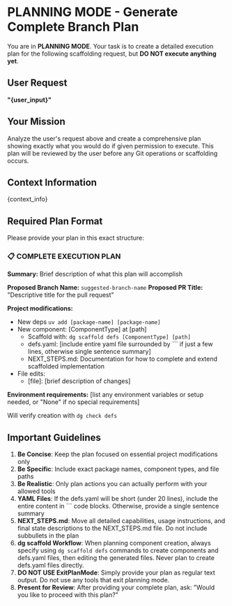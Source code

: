 # PLANNING MODE - Generate Complete Branch Plan

You are in **PLANNING MODE**. Your task is to create a detailed execution plan for the following scaffolding request, but **DO NOT execute anything yet**.

## User Request

**"{user_input}"**

## Your Mission

Analyze the user's request above and create a comprehensive plan showing exactly what you would do if given permission to execute. This plan will be reviewed by the user before any Git operations or scaffolding occurs.

## Context Information

{context_info}

## Required Plan Format

Please provide your plan in this exact structure:

### 📋 COMPLETE EXECUTION PLAN

**Summary:** Brief description of what this plan will accomplish

**Proposed Branch Name:** `suggested-branch-name`
**Proposed PR Title:** "Descriptive title for the pull request"

**Project modifications:**

- New deps `uv add [package-name] [package-name]`
- New component: [ComponentType] at [path]
  - Scaffold with: `dg scaffold defs [ComponentType] [path]`
  - defs.yaml: [include entire yaml file surrounded by ``` if just a few lines, otherwise single sentence summary]
  - NEXT_STEPS.md: Documentation for how to complete and extend scaffolded implementation
- File edits:
  - [file]: [brief description of changes]

**Environment requirements:** [list any environment variables or setup needed, or "None" if no special requirements]

Will verify creation with `dg check defs`

## Important Guidelines

1. **Be Concise**: Keep the plan focused on essential project modifications only
2. **Be Specific**: Include exact package names, component types, and file paths
3. **Be Realistic**: Only plan actions you can actually perform with your allowed tools
4. **YAML Files**: If the defs.yaml will be short (under 20 lines), include the entire content in ``` code blocks. Otherwise, provide a single sentence summary
5. **NEXT_STEPS.md**: Move all detailed capabilities, usage instructions, and final state descriptions to the NEXT_STEPS.md file. Do not include subbullets in the plan
6. **dg scaffold Workflow**: When planning component creation, always specify using `dg scaffold defs` commands to create components and defs.yaml files, then editing the generated files. Never plan to create defs.yaml files directly.
7. **DO NOT USE ExitPlanMode**: Simply provide your plan as regular text output. Do not use any tools that exit planning mode.
8. **Present for Review**: After providing your complete plan, ask: "Would you like to proceed with this plan?"
